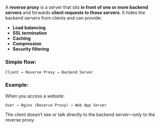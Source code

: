 A **reverse proxy** is a server that sits **in front of one or more backend servers** and forwards **client requests to those servers**. It hides the backend servers from clients and can provide:

- **Load balancing**
- **SSL termination**
- **Caching**
- **Compression**
- **Security filtering**
    

### Simple flow:

```
Client → Reverse Proxy → Backend Server
```

### Example:

When you access a website:

```
User → Nginx (Reverse Proxy) → Web App Server
```

The client doesn’t see or talk directly to the backend server—only to the reverse proxy.